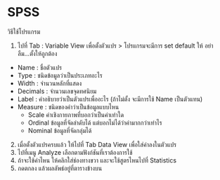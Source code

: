 # SPSS

วิธีใช้โปรแกรม

1. ไปที่ Tab : Variable View เพื่อตั้งตัวแปร  >  โปรแกรมจะมีการ set default ให้ อย่าลืม...ตั้งให้ถูกต้อง

- Name : ชื่อตัวแปร
- Type : ชนิดข้อมูลว่าเป็นประเภทอะไร
- Width : จำนวนหลักที่แสดง
- Decimals : จำนวนเลขจุดทศนิยม
- Label : คำอธิบายว่าเป็นตัวแปรเพื่ออะไร (ถ้าไม่ตั้ง จะมีการใช้ Name เป็นตัวแทน)
- Measure : ชนิดของค่าว่าเป็นข้อมูลแบบไหน
	- Scale ค่าเชิงกายภาพที่บอกว่าเป็นค่าเท่าใด 
	- Ordinal ข้อมูลที่จัดลำดับได้ แต่บอกไม่ได้ว่าค่ามากกว่าเท่าไร
	- Nominal ข้อมูลที่จัดกลุ่มได้
2. เมื่อตั้งตัวแปรครบแล้ว ให้ไปที่ Tab Data View เพื่อใส่ค่าลงในตัวแปร
3. ไปที่เมนู Analyze เลือกตามฟังก์ชันที่เราต้องการใช้
4. ถ้าจะใช้ค่าไหน ให้คลิกใส่ช่องทางขวา และจะใช้สูตรไหนไปที่ Statistics
5. กดตกลง แล้วผลลัพธ์อยู่ที่ตารางข้างบน
